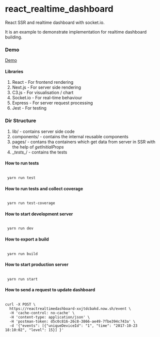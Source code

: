 # react_realtime_dashboard
React SSR and realtime dashboard with socket.io.

It is an example to demonstrate implementation for realtime dashboard building.

### Demo 
[Demo](https://reactrealtimedashboard-goqltamcsv.now.sh )
 
#### Libraries 
1. React - For frontend rendering
2. Next.js - For server side rendering
3. C3.js - For visualisation / chart
4. Socket.io - For real-time behaviour
5. Express - For server request processing 
6. Jest - For testing

### Dir Structure
 1. lib/ - contains server side code 
 2. components/ - contains the internal reusable components 
 3. pages/ - contans tha containers which get data from server in SSR with the help of _getInitialProps_
 4. \__tests\__/ - contains the tests  

#### How to run tests 
<code>
 yarn run test
</code>

#### How to run tests and collect coverage 
<code>
 yarn run test-coverage
</code>

#### How to start development server 
<code >
 yarn run dev
</code>

#### How to export a build 
<code >
 yarn run build 
</code>

#### How to start production server  
<code >
 yarn run start  
</code>


#### How to send a request to update dashboard 
<code>
curl -X POST \
  https://reactrealtimedashboard-xxjtdcbakd.now.sh/event \
  -H 'cache-control: no-cache' \
  -H 'content-type: application/json' \
  -H 'postman-token: d5c0c816-26c8-3866-ae49-7fbe394c743a' \
  -d '{"events": [{"uniqueDeviceId": "1", "time": "2017-10-23 18:10:02", "level": 15}] }'
</code>


 
 
